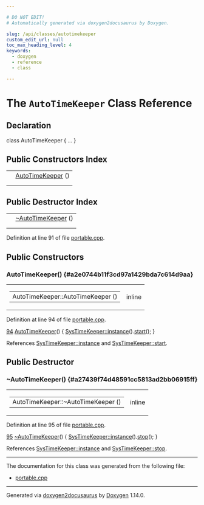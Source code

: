 ```yaml
---

# DO NOT EDIT!
# Automatically generated via doxygen2docusaurus by Doxygen.

slug: /api/classes/autotimekeeper
custom_edit_url: null
toc_max_heading_level: 4
keywords:
  - doxygen
  - reference
  - class

---
```


<div class="doxyPage">

# The `AutoTimeKeeper` Class Reference



## Declaration

<div class="doxyDeclaration">
class AutoTimeKeeper { ... }
</div>

## Public Constructors Index

<table class="doxyMembersIndex">

<tr class="doxyMemberIndexItem">
<td class="doxyMemberIndexItemType" align="left" valign="top"></td>
<td class="doxyMemberIndexItemName" align="left" valign="top"><a href="#a2e0744b11f3cd97a1429bda7c614d9aa">AutoTimeKeeper</a> ()</td>
</tr>
<tr class="doxyMemberIndexDescription">
<td class="doxyMemberIndexDescriptionLeft"></td>
<td class="doxyMemberIndexDescriptionRight">
</td>
</tr>
<tr class="doxyMemberIndexSeparator">
<td class="doxyMemberIndexSeparator" colspan="2"></td>
</tr>

</table>

## Public Destructor Index

<table class="doxyMembersIndex">

<tr class="doxyMemberIndexItem">
<td class="doxyMemberIndexItemType" align="left" valign="top"></td>
<td class="doxyMemberIndexItemName" align="left" valign="top"><a href="#a27439f74d48591cc5813ad2bb06915ff">~AutoTimeKeeper</a> ()</td>
</tr>
<tr class="doxyMemberIndexDescription">
<td class="doxyMemberIndexDescriptionLeft"></td>
<td class="doxyMemberIndexDescriptionRight">
</td>
</tr>
<tr class="doxyMemberIndexSeparator">
<td class="doxyMemberIndexSeparator" colspan="2"></td>
</tr>

</table>


<p>Definition at line 91 of file <a href="/web-doxygen/docs/api/files/src/portable-cpp">portable.cpp</a>.</p>


<div class="doxySectionDef">

## Public Constructors

### AutoTimeKeeper() {#a2e0744b11f3cd97a1429bda7c614d9aa}

<div class="doxyMemberItem">
<div class="doxyMemberProto">
<table class="doxyMemberLabels">
<tr class="doxyMemberLabels">
<td class="doxyMemberLabelsLeft">
<table class="doxyMemberName">
<tr>
<td class="doxyMemberName">AutoTimeKeeper::AutoTimeKeeper ()</td>
</tr>
</table>
</td>
<td class="doxyMemberLabelsRight">
<span class="doxyMemberLabels">
<span class="doxyMemberLabel inline">inline</span>
</span>
</td>
</tr>
</table>
</div>
<div class="doxyMemberDoc">



<p>Definition at line 94 of file <a href="/web-doxygen/docs/api/files/src/portable-cpp">portable.cpp</a>.</p>


<div class="doxyProgramListing">

<div class="doxyCodeLine"><span class="doxyLineNumber"><a href="#a2e0744b11f3cd97a1429bda7c614d9aa">94</a></span><span class="doxyLineContent"><span class="doxyHighlight">    <a href="#a2e0744b11f3cd97a1429bda7c614d9aa">AutoTimeKeeper</a>() { <a href="/web-doxygen/docs/api/classes/systimekeeper/#ab2bf7ce3a2c5b37234e10ea15d667779">SysTimeKeeper::instance</a>().<a href="/web-doxygen/docs/api/classes/systimekeeper/#a4bb2350f48a1ce554f4499edbd8ba8ec">start</a>(); }</span></span></div>

</div>


<p>References <a href="/web-doxygen/docs/api/classes/systimekeeper/#ab2bf7ce3a2c5b37234e10ea15d667779">SysTimeKeeper::instance</a> and <a href="/web-doxygen/docs/api/classes/systimekeeper/#a4bb2350f48a1ce554f4499edbd8ba8ec">SysTimeKeeper::start</a>.</p>

</div>
</div>

</div>

<div class="doxySectionDef">

## Public Destructor

### \~AutoTimeKeeper() {#a27439f74d48591cc5813ad2bb06915ff}

<div class="doxyMemberItem">
<div class="doxyMemberProto">
<table class="doxyMemberLabels">
<tr class="doxyMemberLabels">
<td class="doxyMemberLabelsLeft">
<table class="doxyMemberName">
<tr>
<td class="doxyMemberName">AutoTimeKeeper::~AutoTimeKeeper ()</td>
</tr>
</table>
</td>
<td class="doxyMemberLabelsRight">
<span class="doxyMemberLabels">
<span class="doxyMemberLabel inline">inline</span>
</span>
</td>
</tr>
</table>
</div>
<div class="doxyMemberDoc">



<p>Definition at line 95 of file <a href="/web-doxygen/docs/api/files/src/portable-cpp">portable.cpp</a>.</p>


<div class="doxyProgramListing">

<div class="doxyCodeLine"><span class="doxyLineNumber"><a href="#a27439f74d48591cc5813ad2bb06915ff">95</a></span><span class="doxyLineContent"><span class="doxyHighlight">   <a href="#a27439f74d48591cc5813ad2bb06915ff">~AutoTimeKeeper</a>() { <a href="/web-doxygen/docs/api/classes/systimekeeper/#ab2bf7ce3a2c5b37234e10ea15d667779">SysTimeKeeper::instance</a>().<a href="/web-doxygen/docs/api/classes/systimekeeper/#a46b40aa916ae6873c566c85a88dd9f96">stop</a>();  }</span></span></div>

</div>


<p>References <a href="/web-doxygen/docs/api/classes/systimekeeper/#ab2bf7ce3a2c5b37234e10ea15d667779">SysTimeKeeper::instance</a> and <a href="/web-doxygen/docs/api/classes/systimekeeper/#a46b40aa916ae6873c566c85a88dd9f96">SysTimeKeeper::stop</a>.</p>

</div>
</div>

</div>

<hr/>

The documentation for this class was generated from the following file:

<ul>
<li><a href="/web-doxygen/docs/api/files/src/portable-cpp">portable.cpp</a></li>
</ul>

<hr/>

<p class="doxyGeneratedBy">Generated via <a href="https://github.com/xpack/doxygen2docusaurus">doxygen2docusaurus</a> by <a href="https://www.doxygen.nl">Doxygen</a> 1.14.0.</p>

</div>
